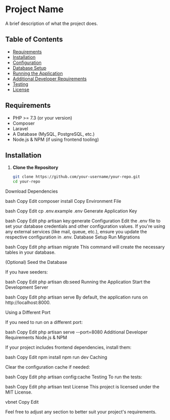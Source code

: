 # Project Name

A brief description of what the project does.

## Table of Contents

- [Requirements](#requirements)
- [Installation](#installation)
- [Configuration](#configuration)
- [Database Setup](#database-setup)
- [Running the Application](#running-the-application)
- [Additional Developer Requirements](#additional-developer-requirements)
- [Testing](#testing)
- [License](#license)

## Requirements

- PHP >= 7.3 (or your version)
- Composer
- Laravel
- A Database (MySQL, PostgreSQL, etc.)
- Node.js & NPM (if using frontend tooling)

## Installation

1. **Clone the Repository**

   ```bash
   git clone https://github.com/your-username/your-repo.git
   cd your-repo
Download Dependencies

bash
Copy
Edit
composer install
Copy Environment File

bash
Copy
Edit
cp .env.example .env
Generate Application Key

bash
Copy
Edit
php artisan key:generate
Configuration
Edit the .env file to set your database credentials and other configuration values.
If you're using any external services (like mail, queue, etc.), ensure you update the respective configuration in .env.
Database Setup
Run Migrations

bash
Copy
Edit
php artisan migrate
This command will create the necessary tables in your database.

(Optional) Seed the Database

If you have seeders:

bash
Copy
Edit
php artisan db:seed
Running the Application
Start the Development Server

bash
Copy
Edit
php artisan serve
By default, the application runs on http://localhost:8000.

Using a Different Port

If you need to run on a different port:

bash
Copy
Edit
php artisan serve --port=8080
Additional Developer Requirements
Node.js & NPM

If your project includes frontend dependencies, install them:

bash
Copy
Edit
npm install
npm run dev
Caching

Clear the configuration cache if needed:

bash
Copy
Edit
php artisan config:cache
Testing
To run the tests:

bash
Copy
Edit
php artisan test
License
This project is licensed under the MIT License.

vbnet
Copy
Edit

Feel free to adjust any section to better suit your project's requirements.